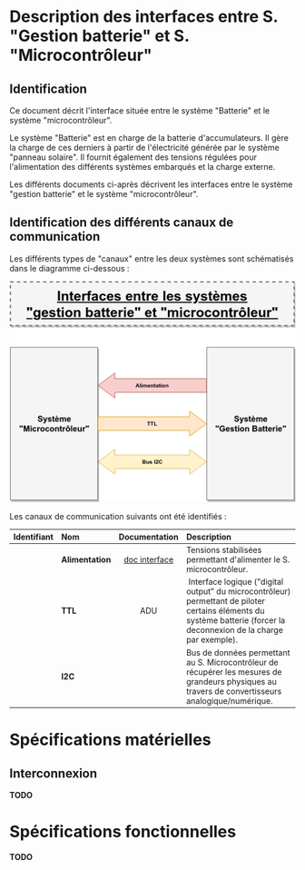 # Description des interfaces entre S. "Gestion batterie" et S. "Microcontrôleur"

## Identification

Ce document décrit l'interface située entre le système "Batterie" et le système "microcontrôleur".

Le système "Batterie" est en charge de la batterie d'accumulateurs. Il gère la
charge de ces derniers à partir de l'électricité générée par le système
"panneau solaire". Il fournit également des tensions régulées pour
l'alimentation des différents systèmes embarqués et la charge externe.

Les différents documents ci-après décrivent les interfaces entre le système
"gestion batterie" et le système "microcontrôleur".



## Identification des différents canaux de communication

Les différents types de "canaux" entre les deux systèmes sont schématisés dans le diagramme ci-dessous :

![Schema d'identification des interfaces "Gestion batterie" vs. "Microcontrôleur"](rsrc/interfaces-batterie_microcontroleur-v1.0.png)

Les canaux de communication suivants ont été identifiés :

| Identifiant | Nom | Documentation | Description |
| --:|:-- | :--: | :-- |
|         | **Alimentation**  | [doc interface](alimentation.md)     | Tensions stabilisées permettant d'alimenter le S. microcontrôleur. |
|         | **TTL**           | ADU                                  | Interface logique ("digital output" du microcontrôleur) permettant de piloter certains éléments du système batterie (forcer la deconnexion de la charge par exemple). |
|         | **I2C**           |                                      | Bus de données permettant au S. Microcontrôleur de récupérer les mesures de grandeurs physiques au travers de convertisseurs analogique/numérique. |



# Spécifications matérielles

## Interconnexion

**TODO**



# Spécifications fonctionnelles

**TODO**
